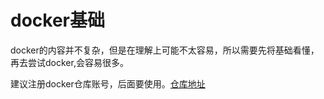# docker基础

docker的内容并不复杂，但是在理解上可能不太容易，所以需要先将基础看懂，再去尝试docker,会容易很多。

建议注册docker仓库账号，后面要使用。[仓库地址](https://hub.docker.com/)
